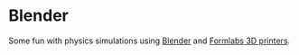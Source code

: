 # Blender
Some fun with physics simulations using [Blender](https://www.blender.org/) and [Formlabs 3D printers](https://formlabs.com/).
